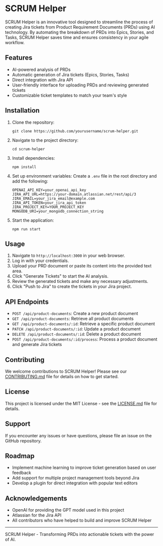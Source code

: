 # SCRUM Helper

SCRUM Helper is an innovative tool designed to streamline the process of creating Jira tickets from Product Requirement Documents (PRDs) using AI technology. By automating the breakdown of PRDs into Epics, Stories, and Tasks, SCRUM Helper saves time and ensures consistency in your agile workflow.

## Features

- AI-powered analysis of PRDs
- Automatic generation of Jira tickets (Epics, Stories, Tasks)
- Direct integration with Jira API
- User-friendly interface for uploading PRDs and reviewing generated tickets
- Customizable ticket templates to match your team's style

## Installation

1. Clone the repository:

   ```
   git clone https://github.com/yourusername/scrum-helper.git
   ```

2. Navigate to the project directory:

   ```
   cd scrum-helper
   ```

3. Install dependencies:

   ```
   npm install
   ```

4. Set up environment variables:
   Create a `.env` file in the root directory and add the following:

   ```
   OPENAI_API_KEY=your_openai_api_key
   JIRA_API_URL=https://your-domain.atlassian.net/rest/api/3
   JIRA_EMAIL=your_jira_email@example.com
   JIRA_API_TOKEN=your_jira_api_token
   JIRA_PROJECT_KEY=YOUR_PROJECT_KEY
   MONGODB_URI=your_mongodb_connection_string
   ```

5. Start the application:
   ```
   npm run start
   ```

## Usage

1. Navigate to `http://localhost:3000` in your web browser.
2. Log in with your credentials.
3. Upload your PRD document or paste its content into the provided text area.
4. Click "Generate Tickets" to start the AI analysis.
5. Review the generated tickets and make any necessary adjustments.
6. Click "Push to Jira" to create the tickets in your Jira project.

## API Endpoints

- `POST /api/product-documents`: Create a new product document
- `GET /api/product-documents`: Retrieve all product documents
- `GET /api/product-documents/:id`: Retrieve a specific product document
- `PATCH /api/product-documents/:id`: Update a product document
- `DELETE /api/product-documents/:id`: Delete a product document
- `POST /api/product-documents/:id/process`: Process a product document and generate Jira tickets

## Contributing

We welcome contributions to SCRUM Helper! Please see our [CONTRIBUTING.md](CONTRIBUTING.md) file for details on how to get started.

## License

This project is licensed under the MIT License - see the [LICENSE.md](LICENSE.md) file for details.

## Support

If you encounter any issues or have questions, please file an issue on the GitHub repository.

## Roadmap

- Implement machine learning to improve ticket generation based on user feedback
- Add support for multiple project management tools beyond Jira
- Develop a plugin for direct integration with popular text editors

## Acknowledgements

- OpenAI for providing the GPT model used in this project
- Atlassian for the Jira API
- All contributors who have helped to build and improve SCRUM Helper

---

SCRUM Helper - Transforming PRDs into actionable tickets with the power of AI.

